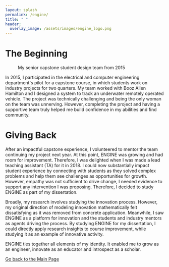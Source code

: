 ```yaml
---
layout: splash
permalink: /engine/
title: " "
header:
  overlay_image: /assets/images/engine_logo.png
---
```


<h1>The Beginning</h1>

<figure style="width: 500px" class="align-right">
  <img src="{{ site.url }}{{ site.baseurl }}/assets/images/engine.png" alt="">
  <figcaption>My senior capstone student design team from 2015 </figcaption>
</figure>

In 2015, I participated in the electrical and computer engineering department's pilot for a capstone course, in which students work on industry projects for two quarters. My team worked with Booz Allen Hamilton and I designed a system to track an underwater remotely operated vehicle. The project was technically challenging and being the only woman on the team was unnerving. However, completing the project and having a supportive team truly helped me build confidence in my abilities and find community.

<h1>Giving Back</h1>

After an impactful capstone experience, I volunteered to mentor the team continuing my project next year. At this point, ENGINE was growing and had room for improvement. Therefore, I was delighted when I was made a lead teaching assistant (TA) for it in 2018. I could now substantially impact student experience by connecting with students as they solved complex problems and help them see challenges as opportunities for growth. However, empathy was not sufficient to drive change, I needed evidence to support any intervention I was proposing. Therefore, I decided to study ENGINE as part of my dissertation. 

Broadly, my research involves studying the innovation process. However, my original direction of modeling innovation mathematically felt dissatisfying as it was removed from concrete application. Meanwhile, I saw ENGINE as a platform for innovation and the students and industry mentors as agents driving the process. By studying ENGINE for my dissertation, I could directly apply research insights to course improvement, while studying it as an example of innovative activity.

ENGINE ties together all elements of my identity. It enabled me to grow as an engineer, innovate as an educator and introspect as a scholar.

<a href="https://shruti-misra.github.io/husky100/" class="btn--info">Go back to the Main Page</a>
